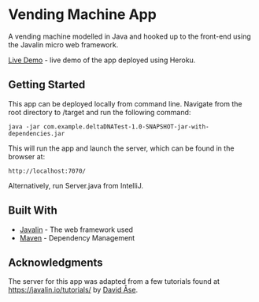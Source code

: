 # Vending Machine App

A vending machine modelled in Java and hooked up to the front-end using the Javalin micro web framework.

[Live Demo](https://vending-machine-app.herokuapp.com/) - live demo of the app deployed using Heroku.

## Getting Started

This app can be deployed locally from command line. Navigate from the root directory to /target and run the following command:

```
java -jar com.example.deltaDNATest-1.0-SNAPSHOT-jar-with-dependencies.jar
```
This will run the app and launch the server, which can be found in the browser at:

```
http://localhost:7070/
```

Alternatively, run Server.java from IntelliJ.

## Built With

* [Javalin](https://javalin.io/) - The web framework used
* [Maven](https://maven.apache.org/) - Dependency Management


## Acknowledgments

The server for this app was adapted from a few tutorials found at https://javalin.io/tutorials/ by [David Åse](https://github.com/tipsy/).

